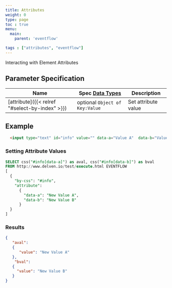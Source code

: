 ```yaml
---
title: Attributes
weight: 0
type: page
toc : true
menu:
  main:
    parent: 'eventflow'

tags : ["attributes", "eventflow"]
---
```


Interacting with Element Attributes

## Parameter Specification

| Name       	                                           | Spec [Data Types](/syntax/datatypes) | Description
| -------------	                                         | ------------------------------------ | -----------------
| [attribute]({{< relref  "#select-by-index" >}})        | optional `Object of Key:Value`       | Set attribute value

 
## Example 

```html
  <input type="text" id="info" value="" data-a="Value A"  data-b="Value B">  
```
### Setting Attribute Values

```sql
SELECT css("#info[data-a]") as aval, css("#info[data-b]") as bval 
FROM http://www.delven.io/test/execute.html EVENTFLOW
[
  {
    "by-css": "#info",
    "attribute": 
      {
        "data-a": "New Value A",
        "data-b": "New Value B"
      }
  }
]
```

### Results

```json
{
   "aval": 
   {
      "value": "New Value A"
   },
    "bval": 
   {
     "value": "New Value B"
   }
}
```